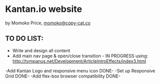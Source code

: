 # Kantan.io website
by Momoko Price, momoko@copy-cat.co  

## TO DO LIST: 

- Write and design all content
- Add main nav page & open/close transition - IN  PROGRESS
using: http://tympanus.net/Development/ArticleIntroEffects/index3.html

-Add Kantan Logo and responsive menu icon DONE-
-Set up Responsive Grid DONE-
-Add flex-box browser compatibility DONE-



